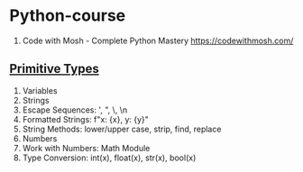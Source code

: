 # Python-course  
1. Code with Mosh - Complete Python Mastery https://codewithmosh.com/  

## [Primitive Types](https://github.com/YuSun058/Python-course/blob/c97d29bf85a050c88928f00d9ddd9a3b111aa838/Primitive%20Types/primitive_types.pdf)
1. Variables
2. Strings
3. Escape Sequences: \', \", \\, \n
4. Formatted Strings: f"x: {x}, y: {y}"
5. String Methods: lower/upper case, strip, find, replace
6. Numbers
7. Work with Numbers: Math Module
8. Type Conversion: int(x), float(x), str(x), bool(x) 
